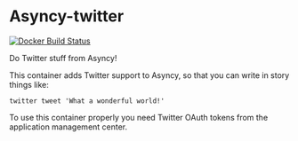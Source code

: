# Asyncy-twitter

[![Docker Build Status](https://img.shields.io/docker/build/asyncy/asyncy-twitter.svg?style=for-the-badge)](https://hub.docker.com/r/asyncy/asyncy-twitter/)

Do Twitter stuff from Asyncy!

This container adds Twitter support to Asyncy, so that you can write in story
things like:

```
twitter tweet 'What a wonderful world!'
```

To use this container properly you need Twitter OAuth tokens from the application
management center.

